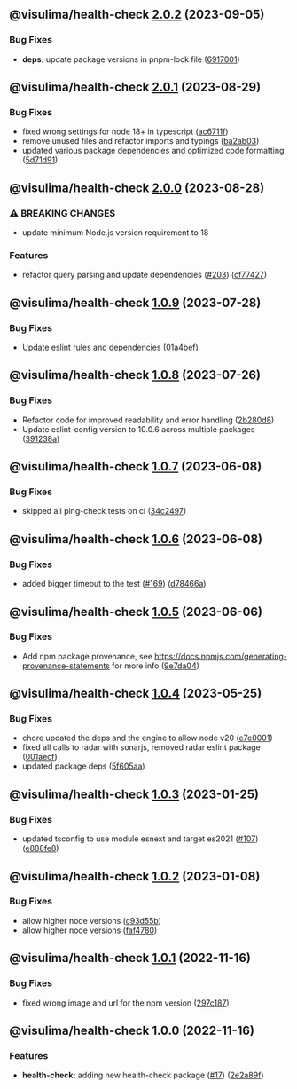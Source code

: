 ## @visulima/health-check [2.0.2](https://github.com/visulima/visulima/compare/@visulima/health-check@2.0.1...@visulima/health-check@2.0.2) (2023-09-05)


### Bug Fixes

* **deps:** update package versions in pnpm-lock file ([6917001](https://github.com/visulima/visulima/commit/69170010084f572f6f4609a68ab653c68e8cfe64))

## @visulima/health-check [2.0.1](https://github.com/visulima/visulima/compare/@visulima/health-check@2.0.0...@visulima/health-check@2.0.1) (2023-08-29)


### Bug Fixes

* fixed wrong settings for node 18+ in typescript ([ac6711f](https://github.com/visulima/visulima/commit/ac6711fd2b4fdc5506b03e3a6ae25bb983aa6ea3))
* remove unused files and refactor imports and typings ([ba2ab03](https://github.com/visulima/visulima/commit/ba2ab03d2d7aff5f49c4d6714a61b99706778f19))
* updated various package dependencies and optimized code formatting. ([5d71d91](https://github.com/visulima/visulima/commit/5d71d913e857b71a7b741abe848780aaa22d679f))

## @visulima/health-check [2.0.0](https://github.com/visulima/visulima/compare/@visulima/health-check@1.0.9...@visulima/health-check@2.0.0) (2023-08-28)


### ⚠ BREAKING CHANGES

* update minimum Node.js version requirement to 18

### Features

* refactor query parsing and update dependencies ([#203](https://github.com/visulima/visulima/issues/203)) ([cf77427](https://github.com/visulima/visulima/commit/cf7742795f970ebeeb5da22a82fd17750028ee87))

## @visulima/health-check [1.0.9](https://github.com/visulima/visulima/compare/@visulima/health-check@1.0.8...@visulima/health-check@1.0.9) (2023-07-28)


### Bug Fixes

* Update eslint rules and dependencies ([01a4bef](https://github.com/visulima/visulima/commit/01a4beff467091ac2d2fc6f342d274d282391842))

## @visulima/health-check [1.0.8](https://github.com/visulima/visulima/compare/@visulima/health-check@1.0.7...@visulima/health-check@1.0.8) (2023-07-26)


### Bug Fixes

* Refactor code for improved readability and error handling ([2b280d8](https://github.com/visulima/visulima/commit/2b280d836593800f13066ee31828a7f20400eb58))
* Update eslint-config version to 10.0.6 across multiple packages ([391238a](https://github.com/visulima/visulima/commit/391238ab4d00335e4ad47d7b705960d0af9a5412))

## @visulima/health-check [1.0.7](https://github.com/visulima/visulima/compare/@visulima/health-check@1.0.6...@visulima/health-check@1.0.7) (2023-06-08)


### Bug Fixes

* skipped all ping-check tests on ci ([34c2497](https://github.com/visulima/visulima/commit/34c2497dc0d607d051c8ba138ff9763edd56877d))

## @visulima/health-check [1.0.6](https://github.com/visulima/visulima/compare/@visulima/health-check@1.0.5...@visulima/health-check@1.0.6) (2023-06-08)


### Bug Fixes

* added bigger timeout to the test ([#169](https://github.com/visulima/visulima/issues/169)) ([d78466a](https://github.com/visulima/visulima/commit/d78466a910a9b026dbfa58c12a5bde75016adabe))

## @visulima/health-check [1.0.5](https://github.com/visulima/visulima/compare/@visulima/health-check@1.0.4...@visulima/health-check@1.0.5) (2023-06-06)


### Bug Fixes

* Add npm package provenance, see https://docs.npmjs.com/generating-provenance-statements for more info ([9e7da04](https://github.com/visulima/visulima/commit/9e7da0491584e16a806fc7575c00080f192ec15e))

## @visulima/health-check [1.0.4](https://github.com/visulima/visulima/compare/@visulima/health-check@1.0.3...@visulima/health-check@1.0.4) (2023-05-25)


### Bug Fixes

* chore updated the deps and the engine to allow node v20 ([e7e0001](https://github.com/visulima/visulima/commit/e7e00010663be1a57285c6070cb3b9da8f4f3134))
* fixed all calls to radar with sonarjs, removed radar eslint package ([001aecf](https://github.com/visulima/visulima/commit/001aecf78dde134bade44f382698d52eedbd3bbe))
* updated package deps ([5f605aa](https://github.com/visulima/visulima/commit/5f605aab74a7c1f4cbdfe4502363e36d57716921))

## @visulima/health-check [1.0.3](https://github.com/visulima/visulima/compare/@visulima/health-check@1.0.2...@visulima/health-check@1.0.3) (2023-01-25)


### Bug Fixes

* updated tsconfig to use module esnext and target es2021 ([#107](https://github.com/visulima/visulima/issues/107)) ([e888fe8](https://github.com/visulima/visulima/commit/e888fe8d15c99453a3c04f2cf9d2f6c69c158648))

## @visulima/health-check [1.0.2](https://github.com/visulima/visulima/compare/@visulima/health-check@1.0.1...@visulima/health-check@1.0.2) (2023-01-08)


### Bug Fixes

* allow higher node versions ([c93d55b](https://github.com/visulima/visulima/commit/c93d55b80135282235e933da52d9c88ade3073a8))
* allow higher node versions ([faf4780](https://github.com/visulima/visulima/commit/faf478069f3508249db22ed2171ddee4fa380122))

## @visulima/health-check [1.0.1](https://github.com/visulima/visulima/compare/@visulima/health-check@1.0.0...@visulima/health-check@1.0.1) (2022-11-16)


### Bug Fixes

* fixed wrong image and url for the npm version ([297c187](https://github.com/visulima/visulima/commit/297c187d07ca7fb82d25fd46defe4f320c514de9))

## @visulima/health-check 1.0.0 (2022-11-16)


### Features

* **health-check:** adding new health-check package ([#17](https://github.com/visulima/visulima/issues/17)) ([2e2a89f](https://github.com/visulima/visulima/commit/2e2a89fe85214237c9f55bf00d76b69de691ee3e))
